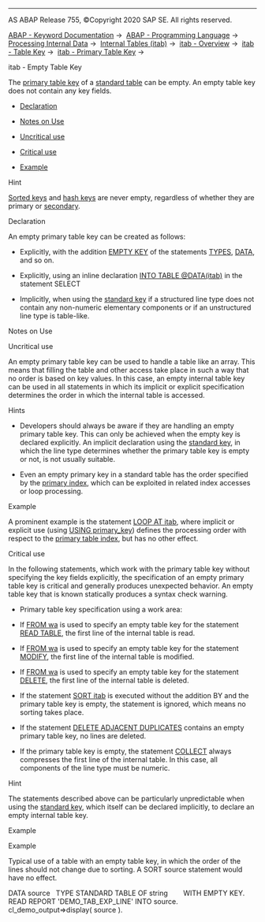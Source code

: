   

* * *

AS ABAP Release 755, ©Copyright 2020 SAP SE. All rights reserved.

[ABAP - Keyword Documentation](https://help.sap.com/doc/abapdocu_755_index_htm/7.55/en-US/abenabap.htm) →  [ABAP - Programming Language](https://help.sap.com/doc/abapdocu_755_index_htm/7.55/en-US/abenabap_reference.htm) →  [Processing Internal Data](https://help.sap.com/doc/abapdocu_755_index_htm/7.55/en-US/abenabap_data_working.htm) →  [Internal Tables (itab)](https://help.sap.com/doc/abapdocu_755_index_htm/7.55/en-US/abenitab.htm) →  [itab - Overview](https://help.sap.com/doc/abapdocu_755_index_htm/7.55/en-US/abenitab_oview.htm) →  [itab - Table Key](https://help.sap.com/doc/abapdocu_755_index_htm/7.55/en-US/abenitab_key.htm) →  [itab - Primary Table Key](https://help.sap.com/doc/abapdocu_755_index_htm/7.55/en-US/abenitab_key_primary.htm) → 

itab - Empty Table Key

The [primary table key](https://help.sap.com/doc/abapdocu_755_index_htm/7.55/en-US/abenprimary_table_key_glosry.htm "Glossary Entry") of a [standard table](https://help.sap.com/doc/abapdocu_755_index_htm/7.55/en-US/abenstandard_table_glosry.htm "Glossary Entry") can be empty. An empty table key does not contain any key fields.

-   [Declaration](#@@ITOC@@ABENITAB_EMPTY_KEY_1)

-   [Notes on Use](#@@ITOC@@ABENITAB_EMPTY_KEY_2)

-   [Uncritical use](#@@ITOC@@ABENITAB_EMPTY_KEY_3)

-   [Critical use](#@@ITOC@@ABENITAB_EMPTY_KEY_4)

-   [Example](#@@ITOC@@ABENITAB_EMPTY_KEY_5)

Hint

[Sorted keys](https://help.sap.com/doc/abapdocu_755_index_htm/7.55/en-US/abensorted_key_glosry.htm "Glossary Entry") and [hash keys](https://help.sap.com/doc/abapdocu_755_index_htm/7.55/en-US/abenhash_key_glosry.htm "Glossary Entry") are never empty, regardless of whether they are primary or [secondary](https://help.sap.com/doc/abapdocu_755_index_htm/7.55/en-US/abensecondary_key_glosry.htm "Glossary Entry").

Declaration

An empty primary table key can be created as follows:

-   Explicitly, with the addition [EMPTY KEY](https://help.sap.com/doc/abapdocu_755_index_htm/7.55/en-US/abaptypes_primary_key.htm) of the statements [TYPES](https://help.sap.com/doc/abapdocu_755_index_htm/7.55/en-US/abaptypes_primary_key.htm), [DATA](https://help.sap.com/doc/abapdocu_755_index_htm/7.55/en-US/abapdata_primary_key.htm), and so on.

-   Explicitly, using an inline declaration [INTO TABLE @DATA(itab)](https://help.sap.com/doc/abapdocu_755_index_htm/7.55/en-US/abapinto_clause.htm) in the statement SELECT

-   Implicitly, when using the [standard key](https://help.sap.com/doc/abapdocu_755_index_htm/7.55/en-US/abenitab_standard_key.htm) if a structured line type does not contain any non-numeric elementary components or if an unstructured line type is table-like.

Notes on Use

Uncritical use

An empty primary table key can be used to handle a table like an array. This means that filling the table and other access take place in such a way that no order is based on key values. In this case, an empty internal table key can be used in all statements in which its implicit or explicit specification determines the order in which the internal table is accessed.

Hints

-   Developers should always be aware if they are handling an empty primary table key. This can only be achieved when the empty key is declared explicitly. An implicit declaration using the [standard key](https://help.sap.com/doc/abapdocu_755_index_htm/7.55/en-US/abenitab_standard_key.htm), in which the line type determines whether the primary table key is empty or not, is not usually suitable.

-   Even an empty primary key in a standard table has the order specified by the [primary index](https://help.sap.com/doc/abapdocu_755_index_htm/7.55/en-US/abenprimary_table_index_glosry.htm "Glossary Entry"), which can be exploited in related index accesses or loop processing.

Example

A prominent example is the statement [LOOP AT itab](https://help.sap.com/doc/abapdocu_755_index_htm/7.55/en-US/abaploop_at_itab.htm), where implicit or explicit use (using [USING primary\_key](https://help.sap.com/doc/abapdocu_755_index_htm/7.55/en-US/abaploop_at_itab_cond.htm)) defines the processing order with respect to the [primary table index](https://help.sap.com/doc/abapdocu_755_index_htm/7.55/en-US/abenprimary_table_index_glosry.htm "Glossary Entry"), but has no other effect.

Critical use

In the following statements, which work with the primary table key without specifying the key fields explicitly, the specification of an empty primary table key is critical and generally produces unexpected behavior. An empty table key that is known statically produces a syntax check warning.

-   Primary table key specification using a work area:

-   If [FROM wa](https://help.sap.com/doc/abapdocu_755_index_htm/7.55/en-US/abapread_table_key.htm) is used to specify an empty table key for the statement [READ TABLE](https://help.sap.com/doc/abapdocu_755_index_htm/7.55/en-US/abapread_table.htm), the first line of the internal table is read.

-   If [FROM wa](https://help.sap.com/doc/abapdocu_755_index_htm/7.55/en-US/abapmodify_itab_single.htm) is used to specify an empty table key for the statement [MODIFY](https://help.sap.com/doc/abapdocu_755_index_htm/7.55/en-US/abapmodify_itab.htm), the first line of the internal table is modified.

-   If [FROM wa](https://help.sap.com/doc/abapdocu_755_index_htm/7.55/en-US/abapdelete_itab_key.htm) is used to specify an empty table key for the statement [DELETE](https://help.sap.com/doc/abapdocu_755_index_htm/7.55/en-US/abapdelete_itab.htm), the first line of the internal table is deleted.

-   If the statement [SORT itab](https://help.sap.com/doc/abapdocu_755_index_htm/7.55/en-US/abapsort_itab.htm) is executed without the addition BY and the primary table key is empty, the statement is ignored, which means no sorting takes place.

-   If the statement [DELETE ADJACENT DUPLICATES](https://help.sap.com/doc/abapdocu_755_index_htm/7.55/en-US/abapdelete_duplicates.htm) contains an empty primary table key, no lines are deleted.

-   If the primary table key is empty, the statement [COLLECT](https://help.sap.com/doc/abapdocu_755_index_htm/7.55/en-US/abapcollect.htm) always compresses the first line of the internal table. In this case, all components of the line type must be numeric.

Hint

The statements described above can be particularly unpredictable when using the [standard key](https://help.sap.com/doc/abapdocu_755_index_htm/7.55/en-US/abenitab_standard_key.htm), which itself can be declared implicitly, to declare an empty internal table key.

Example

Example

Typical use of a table with an empty table key, in which the order of the lines should not change due to sorting. A SORT source statement would have no effect.

DATA source
  TYPE STANDARD TABLE OF string
       WITH EMPTY KEY.
READ REPORT 'DEMO\_TAB\_EXP\_LINE' INTO source.
cl\_demo\_output=>display( source ).